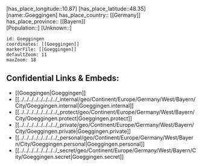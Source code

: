 ﻿---
location: [48.35,10.87] 
mapzoom: [7,12] 
mapmarker: city 
type: City
tags:
- geo/City


SpocWebEntityId: 30669
isDeleted: false
confidential: public

---
[has_place_longitude::10.87] 
[has_place_latitude::48.35] 
[name::Goeggingen] 
has_place_country:: [[Germany]]  
has_place_province:: [[Bayern]]  
[Population::] 
[Unknown::] 


```leaflet
id: Goeggingen
coordinates: [[Goeggingen]] 
markerFile: [[Goeggingen]] 
defaultZoom: 11 
maxZoom: 18
```


## Confidential Links & Embeds: 
- [[Goeggingen|Goeggingen]]  
- [[../../../../../../../../_internal/geo/Continent/Europe/Germany/West/Bayern/City/Goeggingen.internal|Goeggingen.internal]] 
- [[../../../../../../../../_protect/geo/Continent/Europe/Germany/West/Bayern/City/Goeggingen.protect|Goeggingen.protect]] 
- [[../../../../../../../../_private/geo/Continent/Europe/Germany/West/Bayern/City/Goeggingen.private|Goeggingen.private]] 
- [[../../../../../../../../_personal/geo/Continent/Europe/Germany/West/Bayern/City/Goeggingen.personal|Goeggingen.personal]] 
- [[../../../../../../../../_secret/geo/Continent/Europe/Germany/West/Bayern/City/Goeggingen.secret|Goeggingen.secret]] 
